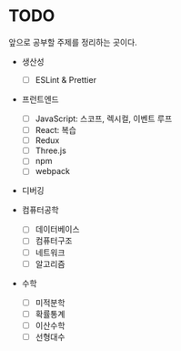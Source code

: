 # TODO

앞으로 공부할 주제를 정리하는 곳이다.

- 생산성
  - [ ] ESLint & Prettier
- 프런트엔드
  - [ ] JavaScript: 스코프, 렉시컬, 이벤트 루프
  - [ ] React: 복습
  - [ ] Redux
  - [ ] Three.js
  - [ ] npm
  - [ ] webpack
  
- 디버깅

- 컴퓨터공학
  - [ ] 데이터베이스
  - [ ] 컴퓨터구조
  - [ ] 네트워크
  - [ ] 알고리즘
- 수학
  - [ ] 미적분학
  - [ ] 확률통계
  - [ ] 이산수학
  - [ ] 선형대수
